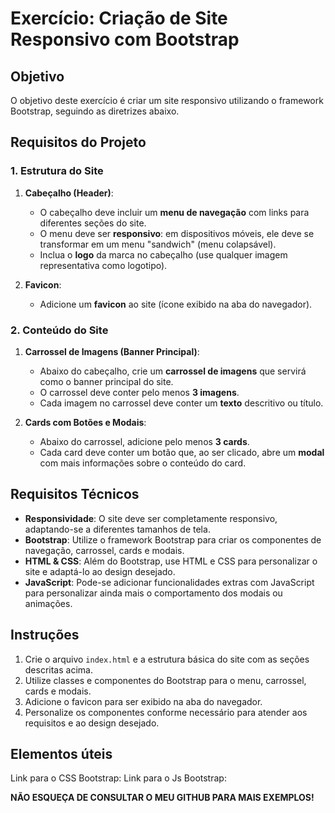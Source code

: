# Exercício: Criação de Site Responsivo com Bootstrap

## Objetivo
O objetivo deste exercício é criar um site responsivo utilizando o framework Bootstrap, seguindo as diretrizes abaixo. 

## Requisitos do Projeto

### 1. Estrutura do Site

1. **Cabeçalho (Header)**:
   - O cabeçalho deve incluir um **menu de navegação** com links para diferentes seções do site.
   - O menu deve ser **responsivo**: em dispositivos móveis, ele deve se transformar em um menu "sandwich" (menu colapsável).
   - Inclua o **logo** da marca no cabeçalho (use qualquer imagem representativa como logotipo).

2. **Favicon**:
   - Adicione um **favicon** ao site (ícone exibido na aba do navegador).

### 2. Conteúdo do Site

1. **Carrossel de Imagens (Banner Principal)**:
   - Abaixo do cabeçalho, crie um **carrossel de imagens** que servirá como o banner principal do site.
   - O carrossel deve conter pelo menos **3 imagens**.
   - Cada imagem no carrossel deve conter um **texto** descritivo ou título.

2. **Cards com Botões e Modais**:
   - Abaixo do carrossel, adicione pelo menos **3 cards**.
   - Cada card deve conter um botão que, ao ser clicado, abre um **modal** com mais informações sobre o conteúdo do card.

## Requisitos Técnicos

- **Responsividade**: O site deve ser completamente responsivo, adaptando-se a diferentes tamanhos de tela.
- **Bootstrap**: Utilize o framework Bootstrap para criar os componentes de navegação, carrossel, cards e modais.
- **HTML & CSS**: Além do Bootstrap, use HTML e CSS para personalizar o site e adaptá-lo ao design desejado.
- **JavaScript**: Pode-se adicionar funcionalidades extras com JavaScript para personalizar ainda mais o comportamento dos modais ou animações.

## Instruções

1. Crie o arquivo `index.html` e a estrutura básica do site com as seções descritas acima.
2. Utilize classes e componentes do Bootstrap para o menu, carrossel, cards e modais.
3. Adicione o favicon para ser exibido na aba do navegador.
4. Personalize os componentes conforme necessário para atender aos requisitos e ao design desejado.

## Elementos úteis
Link para o CSS Bootstrap: <link href="https://cdn.jsdelivr.net/npm/bootstrap@5.3.0/dist/css/bootstrap.min.css" rel="stylesheet">
Link para o Js Bootstrap: <script src="https://cdn.jsdelivr.net/npm/bootstrap@5.3.0/dist/js/bootstrap.bundle.min.js"></script>

**NÃO ESQUEÇA DE CONSULTAR O MEU GITHUB PARA MAIS EXEMPLOS!**

